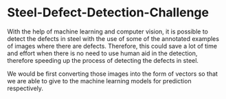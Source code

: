 # Steel-Defect-Detection-Challenge

With the help of machine learning and computer vision, it is possible to detect the defects in steel with the use of some of the annotated examples of images where there are defects. Therefore, this could save a lot of time and effort when there is no need to use human aid in the detection, therefore speeding up the process of detecting the defects in steel. 

We would be first converting those images into the form of vectors so that we are able to give to the machine learning models for prediction respectively. 
